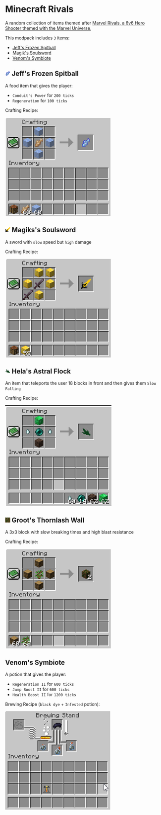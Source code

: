 # Minecraft Rivals
A random collection of items themed after [Marvel Rivals, a 6v6 Hero Shooter themed with the Marvel Universe](https://www.marvelrivals.com/),

This modpack includes `3` items:
- [Jeff's Frozen Spitball](#-jeffs-frozen-spitball)
- [Magik's Soulsword](#-magikss-soulsword)
- [Venom's Symbiote](#venoms-symbiote)

## ![Frozen Spitball](https://github.com/nulladmin1/Minecraft-Rivals/blob/main/src/main/resources/assets/minecraftrivals/textures/item/frozen_spitball.png?raw=true) Jeff's Frozen Spitball

A food item that gives the player:
- `Conduit's Power` for `200 ticks`
- `Regeneration` for `100 ticks`

Crafting Recipe:

![Frozen Spitball Crafting Recipe](https://github.com/nulladmin1/Minecraft-Rivals/blob/main/.github/assets/frozen_spitball_recipe.png?raw=true)


## ![Magik's Soulsword](https://github.com/nulladmin1/Minecraft-Rivals/blob/main/src/main/resources/assets/minecraftrivals/textures/item/soulsword.png?raw=true) Magiks's Soulsword

A sword with `slow` speed but `high` damage

Crafting Recipe:

![Soulsword Crafting Recipe](https://github.com/nulladmin1/Minecraft-Rivals/blob/main/.github/assets/soulsword_recipe.png?raw=true)

## ![Hela's Astral Flock](https://github.com/nulladmin1/Minecraft-Rivals/blob/main/src/main/resources/assets/minecraftrivals/textures/item/astral_flock.png?raw=true) Hela's Astral Flock
An item that teleports the user 18 blocks in front and then gives them `Slow Falling`

Crafting Recipe:

![Astral Flock Crafting Recipe](https://github.com/nulladmin1/Minecraft-Rivals/blob/main/.github/assets/astral_flock.png?raw=true)

## ![Groot's Thornlash Wall](https://github.com/nulladmin1/Minecraft-Rivals/blob/main/src/main/resources/assets/minecraftrivals/textures/block/thornlash_wall.png?raw=true) Groot's Thornlash Wall
A 3x3 block with slow breaking times and high blast resistance

Crafting Recipe:

![Thornlash Wall Crafting Recipe](https://github.com/nulladmin1/Minecraft-Rivals/blob/main/.github/assets/thornlash_wall.png?raw=true)


## Venom's Symbiote

A potion that gives the player:
- `Regeneration II` for `600 ticks`
- `Jump Boost II` for `600 ticks`
- `Health Boost II` for `1200 ticks`

Brewing Recipe (`black dye` + `Infested` potion):

![Symbiote Brewing Recipe](https://raw.githubusercontent.com/nulladmin1/Minecraft-Rivals/refs/heads/main/.github/assets/symbiote_brewing.gif)
